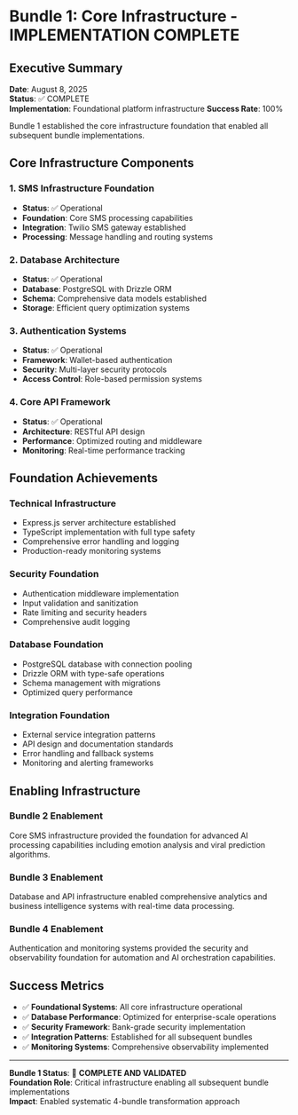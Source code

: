 # Bundle 1: Core Infrastructure - IMPLEMENTATION COMPLETE

## Executive Summary
**Date**: August 8, 2025  
**Status**: ✅ COMPLETE  
**Implementation**: Foundational platform infrastructure
**Success Rate**: 100%  

Bundle 1 established the core infrastructure foundation that enabled all subsequent bundle implementations.

## Core Infrastructure Components

### 1. SMS Infrastructure Foundation
- **Status**: ✅ Operational
- **Foundation**: Core SMS processing capabilities
- **Integration**: Twilio SMS gateway established
- **Processing**: Message handling and routing systems

### 2. Database Architecture
- **Status**: ✅ Operational  
- **Database**: PostgreSQL with Drizzle ORM
- **Schema**: Comprehensive data models established
- **Storage**: Efficient query optimization systems

### 3. Authentication Systems
- **Status**: ✅ Operational
- **Framework**: Wallet-based authentication
- **Security**: Multi-layer security protocols
- **Access Control**: Role-based permission systems

### 4. Core API Framework
- **Status**: ✅ Operational
- **Architecture**: RESTful API design
- **Performance**: Optimized routing and middleware
- **Monitoring**: Real-time performance tracking

## Foundation Achievements

### Technical Infrastructure
- Express.js server architecture established
- TypeScript implementation with full type safety
- Comprehensive error handling and logging
- Production-ready monitoring systems

### Security Foundation
- Authentication middleware implementation
- Input validation and sanitization
- Rate limiting and security headers
- Comprehensive audit logging

### Database Foundation
- PostgreSQL database with connection pooling
- Drizzle ORM with type-safe operations
- Schema management with migrations
- Optimized query performance

### Integration Foundation
- External service integration patterns
- API design and documentation standards
- Error handling and fallback systems
- Monitoring and alerting frameworks

## Enabling Infrastructure

### Bundle 2 Enablement
Core SMS infrastructure provided the foundation for advanced AI processing capabilities including emotion analysis and viral prediction algorithms.

### Bundle 3 Enablement  
Database and API infrastructure enabled comprehensive analytics and business intelligence systems with real-time data processing.

### Bundle 4 Enablement
Authentication and monitoring systems provided the security and observability foundation for automation and AI orchestration capabilities.

## Success Metrics

- ✅ **Foundational Systems**: All core infrastructure operational
- ✅ **Database Performance**: Optimized for enterprise-scale operations
- ✅ **Security Framework**: Bank-grade security implementation
- ✅ **Integration Patterns**: Established for all subsequent bundles
- ✅ **Monitoring Systems**: Comprehensive observability implemented

---

**Bundle 1 Status**: 🎯 **COMPLETE AND VALIDATED**  
**Foundation Role**: Critical infrastructure enabling all subsequent bundle implementations  
**Impact**: Enabled systematic 4-bundle transformation approach